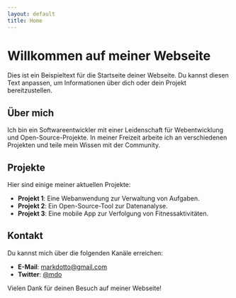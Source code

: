 ```yaml
---
layout: default
title: Home
---
```


# Willkommen auf meiner Webseite

Dies ist ein Beispieltext für die Startseite deiner Webseite. Du kannst diesen Text anpassen, um Informationen über dich oder dein Projekt bereitzustellen.

## Über mich

Ich bin ein Softwareentwickler mit einer Leidenschaft für Webentwicklung und Open-Source-Projekte. In meiner Freizeit arbeite ich an verschiedenen Projekten und teile mein Wissen mit der Community.

## Projekte

Hier sind einige meiner aktuellen Projekte:

- **Projekt 1**: Eine Webanwendung zur Verwaltung von Aufgaben.
- **Projekt 2**: Ein Open-Source-Tool zur Datenanalyse.
- **Projekt 3**: Eine mobile App zur Verfolgung von Fitnessaktivitäten.

## Kontakt

Du kannst mich über die folgenden Kanäle erreichen:

- **E-Mail**: [markdotto@gmail.com](mailto:markdotto@gmail.com)
- **Twitter**: [@mdo](https://twitter.com/mdo)

Vielen Dank für deinen Besuch auf meiner Webseite!